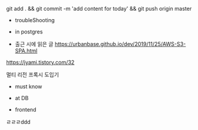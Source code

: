 

git add . && git commit -m 'add content for today' && git push origin master

- troubleShooting


- in postgres


- 출근 시에 읽은 글 
https://urbanbase.github.io/dev/2019/11/25/AWS-S3-SPA.html

https://jyami.tistory.com/32

멀티 리전 프록시 도입기 

- must know 




- at DB 


- frontend


ㄹㄹㄹddd